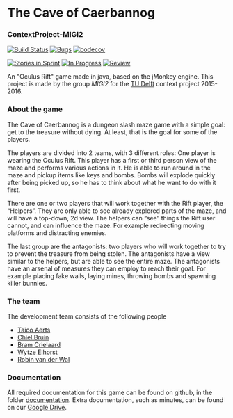 # The Cave of Caerbannog
### ContextProject-MIGI2 
[![Build Status](https://travis-ci.org/Taeir/ContextProject-MIGI2.svg?branch=master)](https://travis-ci.org/Taeir/ContextProject-MIGI2)
[![Bugs](https://badge.waffle.io/Taeir/ContextProject-MIGI2.svg?label=bug&title=Bugs)](http://waffle.io/Taeir/ContextProject-MIGI2)
[![codecov](http://codecov.io/github/Taeir/ContextProject-MIGI2/coverage.svg?branch=master)](https://codecov.io/gh/Taeir/ContextProject-MIGI2)

[![Stories in Sprint](https://badge.waffle.io/Taeir/ContextProject-MIGI2.svg?label=ready%20for%20sprint&title=Sprint%20Backlog)](http://waffle.io/Taeir/ContextProject-MIGI2)
[![In Progress](https://badge.waffle.io/Taeir/ContextProject-MIGI2.svg?label=in%20progress&title=In%20Progress)](http://waffle.io/Taeir/ContextProject-MIGI2)
[![Review](https://badge.waffle.io/Taeir/ContextProject-MIGI2.svg?label=review&title=Ready%20for%20Review)](http://waffle.io/Taeir/ContextProject-MIGI2)

An "Oculus Rift" game made in java, based on the jMonkey engine. 
This project is made by the group *MIGI2* for the [TU Delft] context project 2015-2016.

### About the game
The Cave of Caerbannog is a dungeon slash maze game with a simple goal: get to the treasure without
dying. At least, that is the goal for some of the players.

The players are divided into 2 teams, with 3 different roles:
One player is wearing the Oculus Rift. This player has a first or third person view of the maze and performs various actions in it. He is able to run around in the maze and pickup items like keys and bombs. Bombs will explode quickly after being picked up, so he has to think about what he want to do with it first.

There are one or two players that will work together with the Rift player, the “Helpers”. They are only able to see already explored parts of the maze, and will have a top-down, 2d view. The helpers can “see” things the Rift user cannot, and can influence the maze. For example redirecting moving platforms and distracting enemies.

The last group are the antagonists: two players who will work together to try to prevent the treasure from being stolen. The antagonists have a view similar to the helpers, but are able to see the entire maze. The antagonists have an arsenal of measures they can employ to reach their goal. For example placing fake walls, laying mines, throwing bombs and spawning killer bunnies.

### The team
The development team consists of the following people
* [Taico Aerts]
* [Chiel Bruin]
* [Bram Crielaard]
* [Wytze Elhorst]
* [Robin van der Wal]

### Documentation
All required documentation for this game can be found on github, in the folder [documentation]. Extra documentation, such as minutes, can be found on our [Google Drive].

[documentation]: https://github.com/Taeir/ContextProject-MIGI2/tree/master/documentation
[Google Drive]: https://drive.google.com/folderview?id=0B1ltTFwLvmz_N2p6WkRwblZ5bDA&usp=sharing
[TU Delft]: http://tudelft.nl/
[Taico Aerts]: https://github.com/Taeir
[Chiel Bruin]: https://github.com/ChielBruin
[Bram Crielaard]: https://github.com/BCrlrd
[Wytze Elhorst]: https://github.com/WytzeElhorst
[Robin van der Wal]: https://github.com/Diocruel
